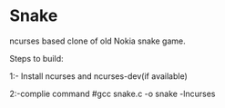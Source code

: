 # Snake
ncurses based clone of old Nokia snake game.

Steps to build:

1:- Install ncurses and ncurses-dev(if available)

2:-complie command  #gcc snake.c -o snake -lncurses
